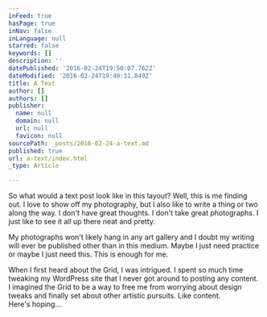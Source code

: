 ```yaml
---
inFeed: true
hasPage: true
inNav: false
inLanguage: null
starred: false
keywords: []
description: ''
datePublished: '2016-02-24T19:50:07.762Z'
dateModified: '2016-02-24T19:49:31.849Z'
title: A Text
author: []
authors: []
publisher:
  name: null
  domain: null
  url: null
  favicon: null
sourcePath: _posts/2016-02-24-a-text.md
published: true
url: a-text/index.html
_type: Article

---
```

So what would a text post look like in this layout? Well, this is me finding out. I love to show off my photography, but I also like to write a thing or two along the way. I don't have great thoughts. I don't take great photographs. I just like to see it all up there neat and pretty. 

My photographs won't likely hang in any art gallery and I doubt my writing will ever be published other than in this medium. Maybe I just need practice or maybe I just need this. This is enough for me.

When I first heard about the Grid, I was intrigued. I spent so much time tweaking my WordPress site that I never got around to posting any content. I imagined the Grid to be a way to free me from worrying about design tweaks and finally set about other artistic pursuits. Like content.   
Here's hoping...